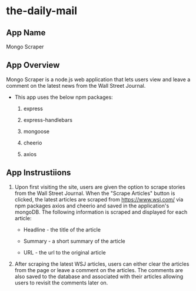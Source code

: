 # the-daily-mail

## App Name
Mongo Scraper

## App Overview

Mongo Scraper is a node.js web application that lets users view and leave a comment on the latest news from the Wall Street Journal.

* This app uses the below npm packages:

  1. express

  2. express-handlebars

  3. mongoose

  4. cheerio

  5. axios

## App Instrustiions

1. Upon first visiting the site, users are given the option to scrape stories from the Wall Street Journal. When the "Scrape Articles" button is clicked, the latest articles are scraped from https://www.wsj.com/ via npm packages axios and cheerio and saved in the application's mongoDB. The following information is scraped and displayed for each article:

    * Headline - the title of the article

    * Summary - a short summary of the article

    * URL - the url to the original article

2. After scraping the latest WSJ articles, users can either clear the articles from the page or leave a comment on the articles. The comments are also saved to the database and associated with their articles allowing users to revisit the comments later on.